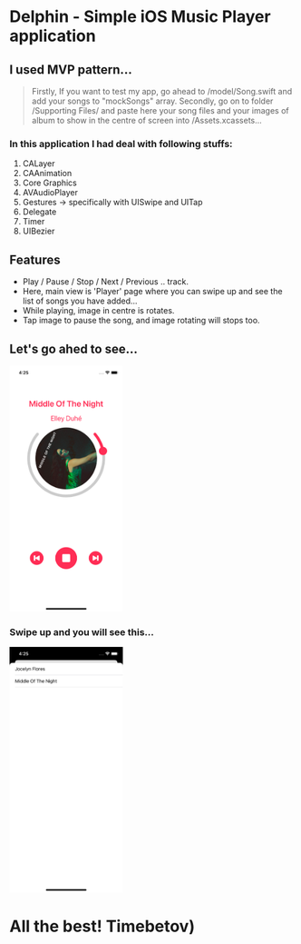 # Delphin - Simple iOS Music Player application

## I used MVP pattern...
> Firstly, If you want to test my app, go ahead to /model/Song.swift and add your songs to "mockSongs" array.
> Secondly, go on to folder /Supporting Files/ and paste here your song files and your images of album to show in the centre of screen into /Assets.xcassets...

### In this application I had deal with following stuffs:
1. CALayer
2. CAAnimation
3. Core Graphics
4. AVAudioPlayer
5. Gestures -> specifically with UISwipe and UITap
6. Delegate
7. Timer
8. UIBezier

## Features
* Play / Pause / Stop / Next / Previous .. track.
* Here, main view is 'Player' page where you can swipe up and see the list of songs you have added...
* While playing, image in centre is rotates.
* Tap image to pause the song, and image rotating will stops too.


## Let's go ahed to see...
<img src="/assets/Player.png" alt="PlayerPage" width="200"/>

### Swipe up and you will see this...
<img src="/assets/List.png" alt="ListPage" width="200"/>

# All the best! Timebetov)
